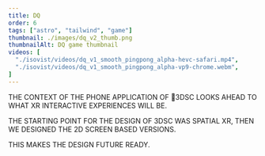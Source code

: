 ```yaml
---
title: DQ
order: 6
tags: ["astro", "tailwind", "game"]
thumbnail: ./images/dq_v2_thumb.png
thumbnailAlt: DQ game thumbnail
videos: [
  "./isovist/videos/dq_v1_smooth_pingpong_alpha-hevc-safari.mp4",
  "./isovist/videos/dq_v1_smooth_pingpong_alpha-vp9-chrome.webm",
]
---
```


THE CONTEXT OF THE PHONE APPLICATION OF 3DSC LOOKS AHEAD TO WHAT XR INTERACTIVE EXPERIENCES WILL BE.

THE STARTING POINT FOR THE DESIGN OF 3DSC WAS SPATIAL XR, THEN WE DESIGNED THE 2D SCREEN BASED VERSIONS.

THIS MAKES THE DESIGN FUTURE READY. 
